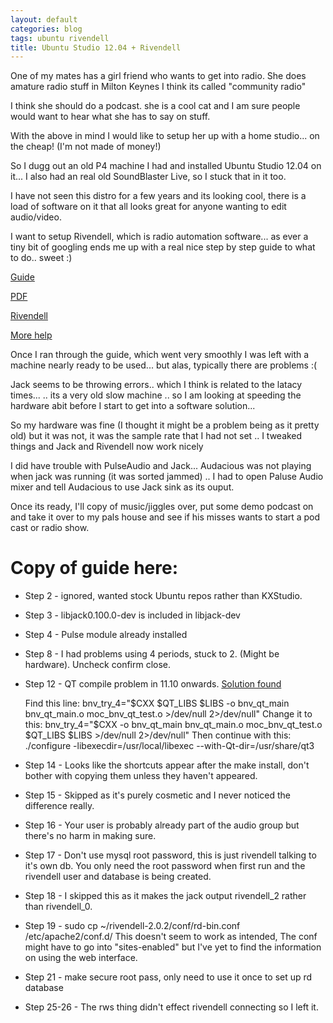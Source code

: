 ```yaml
---
layout: default
categories: blog
tags: ubuntu rivendell
title: Ubuntu Studio 12.04 + Rivendell 
---
```

One of my mates has a girl friend who wants to get into radio.
She does amature radio stuff in Milton Keynes I think its called "community radio"

I think she should do a podcast. she is a cool cat and I am sure people would
want to hear what she has to say on stuff. 

With the above in mind I would like to setup her up with a home studio... on the
cheap! (I'm not made of money!)

So I dugg out an old P4 machine I had and installed Ubuntu Studio 12.04 on it... 
I also had an real old SoundBlaster Live, so I stuck that in it too.

I have not seen this distro for a few years and its looking cool, there is a load
of software on it that all looks great for anyone wanting to edit audio/video.

I want to setup Rivendell, which is radio automation software... as ever a tiny bit
of googling ends me up with a real nice step by step guide to what to do.. sweet :)

[Guide](http://bluedrava.com/rivendell-on-ubuntu-12.04)

[PDF](/etc/Rivendell_2_on_Ubuntu_1104.pdf)

[Rivendell](http://www.rivendellaudio.org/)

[More help](http://rivendell.tryphon.org/wiki/Install_Rivendell_on_Ubuntu)

Once I ran through the guide, which went very smoothly I was left with a machine
nearly ready to be used... but alas, typically there are problems :(

Jack seems to be throwing errors.. which I think is related to the latacy times...
.. its a very old slow machine .. so I am looking at speeding the hardware abit before
I start to get into a software solution...

So my hardware was fine (I thought it might be a problem being as it pretty old)
but it was not, it was the sample rate that I had not set ..  I tweaked things 
and Jack and Rivendell now work nicely

I did have trouble with PulseAudio and Jack... Audacious was not playing when jack
was running (it was sorted jammed) .. I had to open Paluse Audio mixer and 
tell Audacious to use Jack sink as its ouput.

Once its ready, I'll copy of music/jiggles over, put some demo podcast on and 
take it over to my pals house and see if his misses wants to start a pod cast 
or radio show.



Copy of guide here:
===================

* Step 2  - ignored, wanted stock Ubuntu repos rather than KXStudio.
 
* Step 3  - libjack0.100.0-dev is included in libjack-dev
 
* Step 4  - Pulse module already installed
 
* Step 8  - I had problems using 4 periods, stuck to 2. (Might be hardware). Uncheck confirm close.
 
* Step 12 - QT compile problem in 11.10 onwards. [Solution found](http://www.thevoiceasia.org/rivendell/Rivendell_2_on_Ubuntu_1104.pdf)

    Find this line:
        bnv_try_4="$CXX $QT_LIBS $LIBS -o bnv_qt_main bnv_qt_main.o moc_bnv_qt_test.o >/dev/null 2>/dev/null"
    Change it to this:
        bnv_try_4="$CXX -o bnv_qt_main bnv_qt_main.o moc_bnv_qt_test.o $QT_LIBS $LIBS >/dev/null 2>/dev/null"
    Then continue with this:
        ./configure -libexecdir=/usr/local/libexec --with-Qt-dir=/usr/share/qt3

* Step 14 - Looks like the shortcuts appear after the make install, don't bother with copying them unless they haven't appeared.
 
* Step 15 - Skipped as it's purely cosmetic and I never noticed the difference really.
 
* Step 16 - Your user is probably already part of the audio group but there's no harm in making sure.
 
* Step 17 - Don't use mysql root password, this is just rivendell talking to it's own db. You only need the root password when first run and the rivendell user and database is being created.
 
* Step 18 - I skipped this as it makes the jack output rivendell_2 rather than rivendell_0.
 
* Step 19 - sudo cp ~/rivendell-2.0.2/conf/rd-bin.conf /etc/apache2/conf.d/
           This doesn't seem to work as intended, The conf might have to go into "sites-enabled" but I've yet to find the information on using the web interface.
 
* Step 21 - make secure root pass, only need to use it once to set up rd database
 
* Step 25-26 - The rws thing didn't effect rivendell connecting so I left it.


